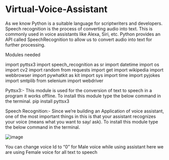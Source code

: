 # Virtual-Voice-Assistant
As we know Python is a suitable language for scriptwriters and developers. Speech recognition is the process of converting audio into text. This is commonly used in voice assistants like Alexa, Siri, etc. Python provides an API called SpeechRecognition to allow us to convert audio into text for further processing.

Modules needed

import pyttsx3
import speech_recognition as sr
import datetime
import os
import cv2
import random
from requests import get
import wikipedia
import webbrowser
import pywhatkit as kit
import sys
import time
import pyjokes
import smtplib
from selenium import webdriver

Pyttsx3:- This module is used for the conversion of text to speech in a program it works offline. To install this module type the below command in the terminal.
pip install pyttsx3

Speech Recognition:- Since we’re building an Application of voice assistant, one of the most important things in this is that your assistant recognizes your voice (means what you want to say/ ask). To install this module type the below command in the terminal.


![image](https://user-images.githubusercontent.com/56305868/134963341-399405ec-2f27-4347-9960-be7c685321c0.png)


You can change voice Id to “0” for Male voice while using assistant here we are using Female voice for all text to speech
